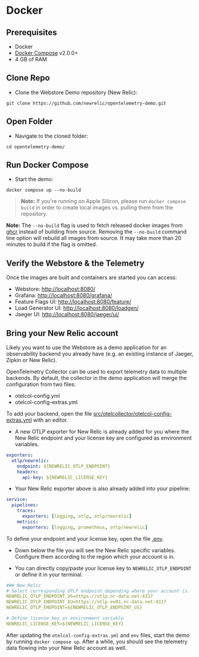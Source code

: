 # Docker

## Prerequisites

- Docker
- [Docker Compose](https://docs.docker.com/compose/install/#install-compose) v2.0.0+
- 4 GB of RAM

## Clone Repo

- Clone the Webstore Demo repository (New Relic):

```shell
git clone https://github.com/newrelic/opentelemetry-demo.git
```

## Open Folder

- Navigate to the cloned folder:

```shell
cd opentelemetry-demo/
```

## Run Docker Compose

- Start the demo:

```shell
docker compose up --no-build
```

> **Note:** If you're running on Apple Silicon, please run `docker compose
> build` in order to create local images vs. pulling them from the repository.

**Note:** The `--no-build` flag is used to fetch released docker images from
[ghcr](http://ghcr.io/open-telemetry/demo) instead of building from source.
Removing the `--no-build` command line option will rebuild all images from
source. It may take more than 20 minutes to build if the flag is omitted.

## Verify the Webstore & the Telemetry

Once the images are built and containers are started you can access:

- Webstore: <http://localhost:8080/>
- Grafana: <http://localhost:8080/grafana/>
- Feature Flags UI: <http://localhost:8080/feature/>
- Load Generator UI: <http://localhost:8080/loadgen/>
- Jaeger UI: <http://localhost:8080/jaeger/ui/>

## Bring your New Relic account

Likely you want to use the Webstore as a demo application for an observability
backend you already have (e.g. an existing instance of Jaeger, Zipkin or
New Relic).

OpenTelemetry Collector can be used to export telemetry data to multiple
backends. By default, the collector in the demo application will merge the
configuration from two files:

- otelcol-config.yml
- otelcol-config-extras.yml

To add your backend, open the file
[src/otelcollector/otelcol-config-extras.yml](../src/otelcollector/otelcol-config-extras.yml)
with an editor.

- A new OTLP exporter for New Relic is already added for you where the
New Relic endpoint and your license key are configured as environment
variables.

```yaml
exporters:
  otlp/newrelic:
    endpoint: ${NEWRELIC_OTLP_ENDPOINT}
    headers:
      api-key: ${NEWRELIC_LICENSE_KEY}
```

- Your New Relic exporter above is also already added into your pipeline:

```yaml
service:
  pipelines:
    traces:
      exporters: [logging, otlp, otlp/newrelic]
    metrics:
      exporters: [logging, prometheus, otlp/newrelic]
```

To define your endpoint and your license key, open the file [.env](../.env).

- Down below the file you will see the New Relic specific variables. Configure
them according to the region which your account is in.

- You can directly copy/paste your license key to `NEWRELIC_OTLP_ENDPOINT` or
define it in your terminal.

```yaml
### New Relic
# Select corresponding OTLP endpoint depending where your account is.
NEWRELIC_OTLP_ENDPOINT_US=https://otlp.nr-data.net:4317
NEWRELIC_OTLP_ENDPOINT_EU=https://otlp.eu01.nr-data.net:4317
NEWRELIC_OTLP_ENDPOINT=${NEWRELIC_OTLP_ENDPOINT_US}

# Define license key as environment variable
NEWRELIC_LICENSE_KEY=${NEWRELIC_LICENSE_KEY}
```

After updating the `otelcol-config-extras.yml` and `env` files, start the demo
by running `docker compose up`. After a while, you should see the telemetry
data flowing into your New Relic account as well.
